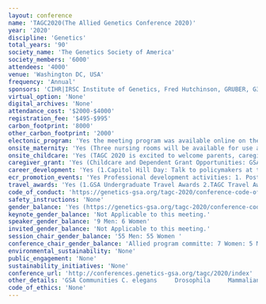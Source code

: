 ```yaml
---
layout: conference 
name: 'TAGC2020(The Allied Genetics Conference 2020)'
year: '2020'
discipline: 'Genetics'
total_years: '90'
society_name: 'The Genetics Society of America'
society_members: '6000'
attendees: '4000'
venue: 'Washington DC, USA'
frequency: 'Annual'
sponsors: 'CIHR|IRSC Institute of Genetics, Fred Hutchinson, GRUBER, G3, Regeneron, USBiological life Sciences, Genetics, INSCRIPTA, Zymogen, Rare Disease Models and Mechanisms Network, DUPONT, Cold Spring Harbor Laboratory Meeting and Courses Program'
virtual_option: 'None'
digital_archives: 'None'
attendance_cost: '$2000-$4000'
registration_fee: '$495-$995'
carbon_footprint: '8000'
other_carbon_footprint: '2000'
electonic_program: 'Yes the meeting program was available online on the conference website.'
onsite_maternity: 'Yes (Three nursing rooms will be available for use at TAGC 2020:     On the ballroom level (Potomac Ballroom Green Room)     Outside of the Prince George’s Exhibition Hall     Near the Woodrow Wilson Ballroom The rooms will be open from 7:30 a.m. until 10:00 p.m. from Wednesday through Saturday and 7:30 a.m. until 12:00 p.m. on Sunday and will be open to all conference attendees. Each room can accommodate multiple people in screen-off areas and will provide comfortable seating, outlets, a refrigerator, sanitizing wipes, and hand sanitizer. The rooms will be near bathrooms for access to sinks. Space will be available in each room for storing pumping equipment, bottles, etc.; however, the room will not be secured, so any items left are at your discretion. All items must be removed from the nursing rooms at the end of each day and by Sunday, April 26, 2020, at 12:00 p.m. Attendees who are guests at the Gaylord National Resort may take labelled breast milk to the front desk to be stored in a freezer.)'
onsite_childcare: 'Yes (TAGC 2020 is excited to welcome parents, caregivers, and their children) have PArents on Slack with their own Code of Conduct: https://docs.google.com/document/d/13BSTA4A2RG-eQHXU_ra8Ea7p4LDfF2khwFSiyE2tmDs/edit    On-site childcare for TAGC 2020 will be provided for children age 6 months–12 years by ACCENT on Children’s Arrangements.   A meetup for Parents in Science will be held during the morning coffee break   Join the Parents in Science Slack to socialize and share resources with other parent scientists.  Children are allowed in keynote, concurrent, and poster sessions; this includes babywearing of young children.  To ensure the safety of all children in attendance and to create a productive and fulfilling meeting atmosphere for all attendees, we ask all parents and caregivers to abide by the following guidelines: Children age 12 and under must be accompanied by an adult in all meeting areas. Parents and caregivers should do their best to ensure that children are not disruptive to any sessions they attend (including poster sessions). Large sessions will have seating at the back of the room reserved for attendees with children to allow for easy access into and out of the room. These seats will be clearly marked.  For safety reasons, children are not allowed in the exhibit/poster hall during set-up or break-down times.  Resources: Milk Stork, BabyQuip '
caregiver_grant: 'Yes (Childcare and Dependent Grant Opportunities: GSA members attending TAGC 2020 are eligible to apply for a grant to cover child- or dependent-care costs incurred due to meeting attendance)'
career_development: 'Yes (1.Capitol Hill Day: Talk to policymakers at this special advocacy event the day before the conference.  2.Community and Connections: Meet new colleagues and learn from stimulating discussions on topics you care about! Join us moderated discussion tables on scientific, professional development, and community topics. All career stages are welcome!  3.CURE Workshop: Learn about course-based research experiences (CUREs) from experienced faculty 4.Diversity, Equity, and Inclusion Session: In this session, speakers will discuss ways that our community can foster a more inclusive scientific culture. We invite abstracts on these important topics both from life scientists and from those who study social sciences and the humanities.  5.GENETICS Peer Review Training Workshop: Becoming a better reviewer will help you to become a better author and to hone some of the skills central to scientific success. 6.Grants and Funding: Learn about funding decisions and get tips from experienced investigators and program officers.  7.Industry Sessions: TAGC’s Industry Sessions will bring together scientists from industry and academia to encourage collaboration and stimulate technology development 8.The Biotech Pipeline: This session explores how discoveries move from the research setting through the industry pipeline to the marketplace. 9.Genetic Technology in Practice: Learn about the latest advances in the use of genetic technology in agriculture. 10.Discovering Careers in Industry: This session offers a window into scientific careers in the private sector 11.Meet the Editors: Visit the GSA booth in the Exhibit Hall to sign up for a 15-minute consultation with a GENETICS or G3 editor. Consultations will be held during the Friday and Saturday Poster Sessions 12.Meetups: Stop by and meet other attendees who share your interests and challenges! Meetups are scheduled on the following topics     Disability in science     LGBTQ+ in science     Parents in science     PUI educators     Science communication     TAGC alone (for those traveling without labmates) 13.New Faculty Forum: Network, learn, and find support at this one-day workshop designed for new faculty and advanced postdocs. 14.Publishing Q&A: Join journal editors to discuss the ins-and-outs of getting your articles published.  15.Recruitment Event:TAGC’s recruitment program will bring together jobseekers and organizations from all sectors of the workforce to discuss employment opportunities. Companies and organizations can identify qualified talent entering the market and job candidates can learn about new career options and job leads 16.Scientific Writing Workshop: Through this workshop, graduate students and postdocs will explore topics relevant to scientific writing through a series of lectures and interactive sessions.'
ecr_promotion_events: 'Yes Professional development activities: 1. Poster Awards: Undergraduate and graduate student GSA members are eligible for GSA Poster Awards. Poster Viewing Invitations: Amplify your work and seek expert feedback by inviting specific scientists to attend your poster presentation.   2. Recruitment Event:TAGC’s recruitment program will bring together jobseekers and organizations from all sectors of the workforce to discuss employment opportunities. Companies and organizations can identify qualified talent entering the market and job candidates can learn about new career options and job leads.  3. Undergraduate Platform Sessions: This session provides an opportunity for undergraduate students to highlight their research accomplishments while making connections.)'
travel_awards: 'Yes (1.GSA Undergraduate Travel Awards 2.TAGC Travel Awards 3.TAGC Travel Awards – New Faculty members 4.FASEB DREAM Mentored Poster/Platform Presenter Award)'
code_of_conduct: 'https://genetics-gsa.org/tagc-2020/conference-code-of-conduct/'
safety_instructions: 'None'
gender_balance: 'Yes (https://genetics-gsa.org/tagc-2020/conference-code-of-conduct/)'
keynote_gender_balance: 'Not Applicable to this meeting.'
speaker_gender_balance: '9 Men: 6 Women'
invited_gender_balance: 'Not Applicable to this meeting.'
session_chair_gender_balance: '55 Men: 55 Women '
conference_chair_gender_balance: 'Allied program committe: 7 Women: 5 Men their chair: 1 Man'
environmental_sustainability: 'None'
public_engagement: 'None'
sustainability_initiatives: 'None'
conference_url: 'http://conferences.genetics-gsa.org/tagc/2020/index'
other_details: 'GSA Communities C. elegans     Drosophila     Mammalian     PEQG     Xenopus     Yeast     Zebrafish'
code_of_ethics: 'None'
---
```

